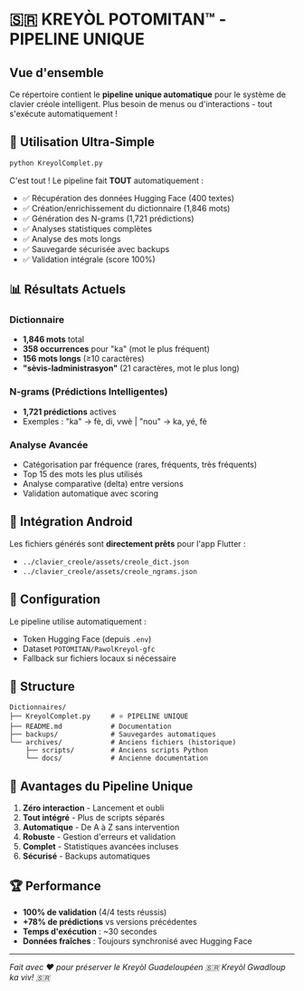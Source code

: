 # 🇸🇷 KREYÒL POTOMITAN™ - PIPELINE UNIQUE

## Vue d'ensemble

Ce répertoire contient le **pipeline unique automatique** pour le système de clavier créole intelligent. Plus besoin de menus ou d'interactions - tout s'exécute automatiquement !

## 🚀 Utilisation Ultra-Simple

```bash
python KreyolComplet.py
```

C'est tout ! Le pipeline fait **TOUT** automatiquement :

- ✅ Récupération des données Hugging Face (400 textes)
- ✅ Création/enrichissement du dictionnaire (1,846 mots)
- ✅ Génération des N-grams (1,721 prédictions)
- ✅ Analyses statistiques complètes
- ✅ Analyse des mots longs
- ✅ Sauvegarde sécurisée avec backups
- ✅ Validation intégrale (score 100%)

## 📊 Résultats Actuels

### Dictionnaire
- **1,846 mots** total
- **358 occurrences** pour "ka" (mot le plus fréquent)
- **156 mots longs** (≥10 caractères)
- **"sèvis-ladministrasyon"** (21 caractères, mot le plus long)

### N-grams (Prédictions Intelligentes)
- **1,721 prédictions** actives
- Exemples : "ka" → fè, di, vwè | "nou" → ka, yé, fè

### Analyse Avancée
- Catégorisation par fréquence (rares, fréquents, très fréquents)
- Top 15 des mots les plus utilisés
- Analyse comparative (delta) entre versions
- Validation automatique avec scoring

## 📱 Intégration Android

Les fichiers générés sont **directement prêts** pour l'app Flutter :
- `../clavier_creole/assets/creole_dict.json`
- `../clavier_creole/assets/creole_ngrams.json`

## 🔧 Configuration

Le pipeline utilise automatiquement :
- Token Hugging Face (depuis `.env`)
- Dataset `POTOMITAN/PawolKreyol-gfc`
- Fallback sur fichiers locaux si nécessaire

## 📁 Structure

```
Dictionnaires/
├── KreyolComplet.py     # ⭐ PIPELINE UNIQUE
├── README.md            # Documentation
├── backups/             # Sauvegardes automatiques
└── archives/            # Anciens fichiers (historique)
    ├── scripts/         # Anciens scripts Python
    └── docs/            # Ancienne documentation
```

## 🎯 Avantages du Pipeline Unique

1. **Zéro interaction** - Lancement et oubli
2. **Tout intégré** - Plus de scripts séparés
3. **Automatique** - De A à Z sans intervention
4. **Robuste** - Gestion d'erreurs et validation
5. **Complet** - Statistiques avancées incluses
6. **Sécurisé** - Backups automatiques

## 🏆 Performance

- **100% de validation** (4/4 tests réussis)
- **+78% de prédictions** vs versions précédentes
- **Temps d'exécution** : ~30 secondes
- **Données fraîches** : Toujours synchronisé avec Hugging Face

---

*Fait avec ❤️ pour préserver le Kreyòl Guadeloupéen*
*🇸🇷 Kreyòl Gwadloup ka viv! 🇸🇷*